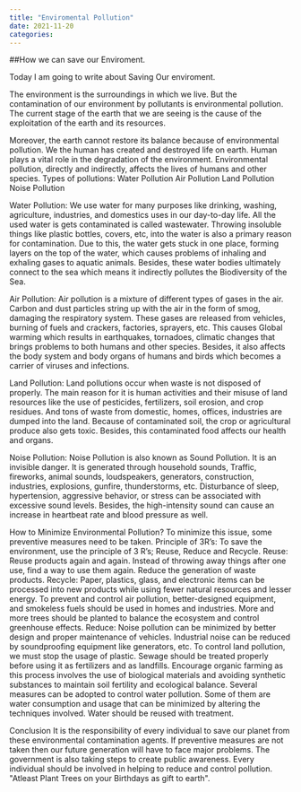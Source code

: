 ```yaml
---
title: "Enviromental Pollution"
date: 2021-11-20
categories:
---
```


##How we can save our Enviroment.

Today I am going to write about Saving Our enviroment.

The environment is the surroundings in which we live. But the contamination of our environment by pollutants is environmental pollution. The current stage of the earth that we are seeing is the cause of the exploitation of the earth and its resources.

Moreover, the earth cannot restore its balance because of environmental pollution. We the human has created and destroyed life on earth. Human plays a vital role in the degradation of the environment. Environmental pollution, directly and indirectly, affects the lives of humans and other species. 
Types of pollutions:
Water Pollution
Air Pollution
Land Pollution
Noise Pollution 

Water Pollution:
We use water for many purposes like drinking, washing, agriculture, industries, and domestics uses in our day-to-day life. All the used water is gets contaminated is called wastewater. Throwing insoluble things like plastic bottles, covers, etc, into the water is also a primary reason for contamination. Due to this, the water gets stuck in one place, forming layers on the top of the water, which causes problems of inhaling and exhaling gases to aquatic animals. Besides, these water bodies ultimately connect to the sea which means it indirectly pollutes the Biodiversity of the Sea.

Air Pollution:
Air pollution is a mixture of different types of gases in the air. Carbon and dust particles string up with the air in the form of smog, damaging the respiratory system. These gases are released from vehicles, burning of fuels and crackers, factories, sprayers, etc. This causes Global warming which results in earthquakes, tornadoes, climatic changes that brings problems to both humans and other species. Besides, it also affects the body system and body organs of humans and birds which becomes a carrier of viruses and infections.

Land Pollution: 
Land pollutions occur when waste is not disposed of properly. The main reason for it is human activities and their misuse of land resources like the use of pesticides, fertilizers, soil erosion, and crop residues. And tons of waste from domestic, homes, offices, industries are dumped into the land.
Because of contaminated soil, the crop or agricultural produce also gets toxic. Besides, this contaminated food affects our health and organs.

Noise Pollution:
Noise Pollution is also known as Sound Pollution. It is an invisible danger. It is generated through household sounds, Traffic, fireworks, animal sounds, loudspeakers, generators, construction, industries, explosions, gunfire, thunderstorms, etc.  Disturbance of sleep, hypertension, aggressive behavior, or stress can be associated with excessive sound levels. Besides, the high-intensity sound can cause an increase in heartbeat rate and blood pressure as well.

How to Minimize Environmental Pollution?
To minimize this issue, some preventive measures need to be taken.
Principle of 3R’s: To save the environment, use the principle of 3 R’s; Reuse, Reduce and Recycle. 
Reuse: Reuse products again and again. Instead of throwing away things after one use, find a way to use them again. Reduce the generation of waste products. 
Recycle: Paper, plastics, glass, and electronic items can be processed into new products while using fewer natural resources and lesser energy.
To prevent and control air pollution, better-designed equipment, and smokeless fuels should be used in homes and industries. More and more trees should be planted to balance the ecosystem and control greenhouse effects.
Reduce: Noise pollution can be minimized by better design and proper maintenance of vehicles. Industrial noise can be reduced by soundproofing equipment like generators, etc. 
To control land pollution, we must stop the usage of plastic. Sewage should be treated properly before using it as fertilizers and as landfills. Encourage organic farming as this process involves the use of biological materials and avoiding synthetic substances to maintain soil fertility and ecological balance.
Several measures can be adopted to control water pollution. Some of them are water consumption and usage that can be minimized by altering the techniques involved. Water should be reused with treatment.

Conclusion
It is the responsibility of every individual to save our planet from these environmental contamination agents. If preventive measures are not taken then our future generation will have to face major problems. The government is also taking steps to create public awareness. Every individual should be involved in helping to reduce and control pollution. "Atleast Plant Trees on your Birthdays as  gift to earth".
